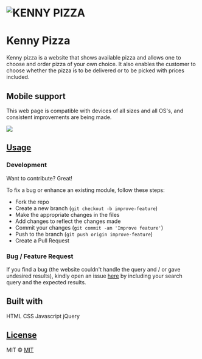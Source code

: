 # ![KENNY PIZZA](https://kiptoo-097.github.io/Kenny-pizza/)
# Kenny Pizza
Kenny pizza is a website that shows available pizza and allows one to choose and order pizza of your own choice. It also enables the customer to choose whether the pizza is to be delivered or to be picked with prices included. 



## Mobile support
This web page is compatible with devices of all sizes and all OS's, and consistent improvements are being made.

![]( https://kiptoo-097.github.io/Kenny-pizza/)




## [Usage]( https://kiptoo-097.github.io/Kenny-pizza/) 

### Development
Want to contribute? Great!

To fix a bug or enhance an existing module, follow these steps:

- Fork the repo
- Create a new branch (`git checkout -b improve-feature`)
- Make the appropriate changes in the files
- Add changes to reflect the changes made
- Commit your changes (`git commit -am 'Improve feature'`)
- Push to the branch (`git push origin improve-feature`)
- Create a Pull Request 

### Bug / Feature Request

If you find a bug (the website couldn't handle the query and / or gave undesired results), kindly open an issue [here]( https://kiptoo-097.github.io/Kenny-pizza/) by including your search query and the expected results.


## Built with 

HTML
CSS
Javascript
jQuery

## [License]( https://kiptoo-097.github.io/Kenny-pizza/LICENSE.md)

MIT © [MIT]( https://kiptoo-097.github.io/Kenny-pizza/LICENSE.md)

